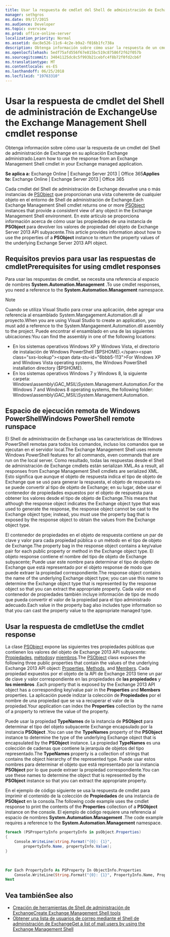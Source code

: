 ```yaml
---
title: Usar la respuesta de cmdlet del Shell de administración de Exchange
manager: sethgros
ms.date: 09/17/2015
ms.audience: Developer
ms.topic: overview
ms.prod: office-online-server
localization_priority: Normal
ms.assetid: dac8e526-11c6-4c2e-b9a2-f016b1fc738a
description: Obtenga información sobre cómo usar la respuesta de un cmdlet del Shell de administración de Exchange en su aplicación Exchange administrado.
ms.openlocfilehash: 5edf75afd556f67e815bc519c87586f2f62f057b
ms.sourcegitcommit: 34041125dc8c5f993b21cebfc4f8b72f0fd2cb6f
ms.translationtype: MT
ms.contentlocale: es-ES
ms.lasthandoff: 06/25/2018
ms.locfileid: "19763310"
---
```

# <a name="use-the-exchange-management-shell-cmdlet-response"></a><span data-ttu-id="6bbb5-103">Usar la respuesta de cmdlet del Shell de administración de Exchange</span><span class="sxs-lookup"><span data-stu-id="6bbb5-103">Use the Exchange Management Shell cmdlet response</span></span>

<span data-ttu-id="6bbb5-104">Obtenga información sobre cómo usar la respuesta de un cmdlet del Shell de administración de Exchange en su aplicación Exchange administrado.</span><span class="sxs-lookup"><span data-stu-id="6bbb5-104">Learn how to use the response from an Exchange Management Shell cmdlet in your Exchange managed application.</span></span>
  
<span data-ttu-id="6bbb5-105">**Se aplica a:** Exchange Online | Exchange Server 2013 | Office 365</span><span class="sxs-lookup"><span data-stu-id="6bbb5-105">**Applies to:** Exchange Online | Exchange Server 2013 | Office 365</span></span>
  
<span data-ttu-id="6bbb5-106">Cada cmdlet del Shell de administración de Exchange devuelve una o más instancias de [PSObject](http://msdn.microsoft.com/en-us/library/system.management.automation.psobject%28VS.85%29.aspx) que proporcionan una vista coherente de cualquier objeto en el entorno de Shell de administración de Exchange.</span><span class="sxs-lookup"><span data-stu-id="6bbb5-106">Each Exchange Management Shell cmdlet returns one or more [PSObject](http://msdn.microsoft.com/en-us/library/system.management.automation.psobject%28VS.85%29.aspx) instances that provide a consistent view of any object in the Exchange Management Shell environment.</span></span> <span data-ttu-id="6bbb5-107">En este artículo se proporciona información acerca de cómo usar las propiedades de una instancia de **PSObject** para devolver los valores de propiedad del objeto de Exchange Server 2013 API subyacente.</span><span class="sxs-lookup"><span data-stu-id="6bbb5-107">This article provides information about how to use the properties of a **PSObject** instance to return the property values of the underlying Exchange Server 2013 API object.</span></span> 
  
## <a name="prerequisites-for-using-cmdlet-responses"></a><span data-ttu-id="6bbb5-108">Requisitos previos para usar las respuestas de cmdlet</span><span class="sxs-lookup"><span data-stu-id="6bbb5-108">Prerequisites for using cmdlet responses</span></span>
<span data-ttu-id="6bbb5-109"><a name="prerequisites_bk"> </a></span><span class="sxs-lookup"><span data-stu-id="6bbb5-109"></span></span>

<span data-ttu-id="6bbb5-110">Para usar las respuestas de cmdlet, se necesita una referencia al espacio de nombres **System.Automation.Management** .</span><span class="sxs-lookup"><span data-stu-id="6bbb5-110">To use cmdlet responses, you need a reference to the **System.Automation.Management** namespace.</span></span> 
  
> [!NOTE]
>  <span data-ttu-id="6bbb5-111">Cuando se utiliza Visual Studio para crear una aplicación, debe agregar una referencia al ensamblado System.Mangagement.Automation.dll al proyecto.</span><span class="sxs-lookup"><span data-stu-id="6bbb5-111">When you are using Visual Studio to create an application, you must add a reference to the System.Mangagement.Automation.dll assembly to the project.</span></span> <span data-ttu-id="6bbb5-112">Puede encontrar el ensamblado en una de las siguientes ubicaciones:</span><span class="sxs-lookup"><span data-stu-id="6bbb5-112">You can find the assembly in one of the following locations:</span></span> 
> - <span data-ttu-id="6bbb5-113">En los sistemas operativos Windows XP y Windows Vista, el directorio de instalación de Windows PowerShell ($PSHOME).</span><span class="sxs-lookup"><span data-stu-id="6bbb5-113">For Windows XP and Windows Vista operating systems, the Windows PowerShell installation directory ($PSHOME).</span></span> 
> - <span data-ttu-id="6bbb5-114">En los sistemas operativos Windows 7 y Windows 8, la siguiente carpeta: Windows\assembly\GAC_MSIL\System.Management.Automation.</span><span class="sxs-lookup"><span data-stu-id="6bbb5-114">For the Windows 7 and Windows 8 operating systems, the following folder: Windows\assembly\GAC_MSIL\System.Management.Automation.</span></span> 
  
## <a name="windows-powershell-remote-runspace"></a><span data-ttu-id="6bbb5-115">Espacio de ejecución remota de Windows PowerShell</span><span class="sxs-lookup"><span data-stu-id="6bbb5-115">Windows PowerShell remote runspace</span></span>
<span data-ttu-id="6bbb5-116"><a name="usingremoterunspace_bk"> </a></span><span class="sxs-lookup"><span data-stu-id="6bbb5-116"></span></span>

<span data-ttu-id="6bbb5-117">El Shell de administración de Exchange usa las características de Windows PowerShell remotas para todos los comandos, incluso los comandos que se ejecutan en el servidor local.</span><span class="sxs-lookup"><span data-stu-id="6bbb5-117">The Exchange Management Shell uses remote Windows PowerShell features for all commands, even commands that are run on the local server.</span></span> <span data-ttu-id="6bbb5-118">Como resultado, todas las respuestas desde el Shell de administración de Exchange cmdlets están serializan XML.</span><span class="sxs-lookup"><span data-stu-id="6bbb5-118">As a result, all responses from Exchange Management Shell cmdlets are serialized XML.</span></span> <span data-ttu-id="6bbb5-119">Esto significa que aunque el objeto de respuesta indica el tipo de objeto de Exchange que se usó para generar la respuesta, el objeto de respuesta no se puede convertir al tipo de objeto de Exchange; en su lugar, debe usar el contenedor de propiedades expuestos por el objeto de respuesta para obtener los valores desde el tipo de objeto de Exchange.</span><span class="sxs-lookup"><span data-stu-id="6bbb5-119">This means that although the response object indicates the Exchange object type that was used to generate the response, the response object cannot be cast to the Exchange object type; instead, you must use the property bag that is exposed by the response object to obtain the values from the Exchange object type.</span></span>
  
<span data-ttu-id="6bbb5-120">El contenedor de propiedades en el objeto de respuesta contiene un par de clave y valor para cada propiedad pública o un método en el tipo de objeto de Exchange.</span><span class="sxs-lookup"><span data-stu-id="6bbb5-120">The property bag in the response object contains a key/value pair for each public property or method in the Exchange object type.</span></span> <span data-ttu-id="6bbb5-121">El objeto response contiene el nombre del tipo de objeto de Exchange subyacente; Puede usar este nombre para determinar el tipo de objeto de Exchange que está representado por el objeto response de modo que puede extraer la propiedad correspondiente.</span><span class="sxs-lookup"><span data-stu-id="6bbb5-121">The response object contains the name of the underlying Exchange object type; you can use this name to determine the Exchange object type that is represented by the response object so that you can extract the appropriate property.</span></span> <span data-ttu-id="6bbb5-122">Cada valor en el contenedor de propiedades también incluye información de tipo de modo que pueda convertir el valor de la propiedad para el tipo administrado adecuado.</span><span class="sxs-lookup"><span data-stu-id="6bbb5-122">Each value in the property bag also includes type information so that you can cast the property value to the appropriate managed type.</span></span>
  
## <a name="use-the-cmdlet-response"></a><span data-ttu-id="6bbb5-123">Usar la respuesta de cmdlet</span><span class="sxs-lookup"><span data-stu-id="6bbb5-123">Use the cmdlet response</span></span>
<span data-ttu-id="6bbb5-124"><a name="usingPSObject_bk"> </a></span><span class="sxs-lookup"><span data-stu-id="6bbb5-124"></span></span>

<span data-ttu-id="6bbb5-125">La clase [PSObject](http://msdn.microsoft.com/en-us/library/system.management.automation.psobject%28VS.85%29.aspx) expone las siguientes tres propiedades públicas que contienen los valores del objeto de Exchange 2013 API subyacente: [Propiedades](http://msdn.microsoft.com/en-us/library/system.management.automation.psobject.properties%28VS.85%29.aspx), [métodos](http://msdn.microsoft.com/en-us/library/system.management.automation.psobject.methods%28VS.85%29.aspx)y [miembros](http://msdn.microsoft.com/en-us/library/system.management.automation.psobject.members%28VS.85%29.aspx).</span><span class="sxs-lookup"><span data-stu-id="6bbb5-125">The [PSObject](http://msdn.microsoft.com/en-us/library/system.management.automation.psobject%28VS.85%29.aspx) class exposes the following three public properties that contain the values of the underlying Exchange 2013 API object: [Properties](http://msdn.microsoft.com/en-us/library/system.management.automation.psobject.properties%28VS.85%29.aspx), [Methods](http://msdn.microsoft.com/en-us/library/system.management.automation.psobject.methods%28VS.85%29.aspx), and [Members](http://msdn.microsoft.com/en-us/library/system.management.automation.psobject.members%28VS.85%29.aspx).</span></span> <span data-ttu-id="6bbb5-126">Cada propiedad expuestos por el objeto de la API de Exchange 2013 tiene un par de clave y valor correspondiente en las propiedades de **las propiedades** y **los miembros** .</span><span class="sxs-lookup"><span data-stu-id="6bbb5-126">Each property that is exposed by the Exchange 2013 API object has a corresponding key/value pair in the **Properties** and **Members** properties.</span></span> <span data-ttu-id="6bbb5-127">La aplicación puede indizar la colección de **Propiedades** por el nombre de una propiedad que se va a recuperar el valor de la propiedad.</span><span class="sxs-lookup"><span data-stu-id="6bbb5-127">Your application can index the **Properties** collection by the name of a property to retrieve the value of the property.</span></span> 
  
<span data-ttu-id="6bbb5-128">Puede usar la propiedad **TypeNames** de la instancia de **PSObject** para determinar el tipo del objeto subyacente Exchange encapsulado por la instancia **PSObject** .</span><span class="sxs-lookup"><span data-stu-id="6bbb5-128">You can use the **TypeNames** property of the **PSObject** instance to determine the type of the underlying Exchange object that is encapsulated by the **PSObject** instance.</span></span> <span data-ttu-id="6bbb5-129">La propiedad **TypeNames** es una colección de cadenas que contiene la jerarquía de objetos del tipo representado.</span><span class="sxs-lookup"><span data-stu-id="6bbb5-129">The **TypeNames** property is a collection of strings that contains the object hierarchy of the represented type.</span></span> <span data-ttu-id="6bbb5-130">Puede usar estos nombres para determinar el objeto que está representado por la instancia **PSObject** por lo que puede extraer la propiedad correspondiente.</span><span class="sxs-lookup"><span data-stu-id="6bbb5-130">You can use these names to determine the object that is represented by the **PSObject** instance so that you can extract the appropriate property.</span></span> 
  
<span data-ttu-id="6bbb5-131">En el ejemplo de código siguiente se usa la respuesta de cmdlet para imprimir el contenido de la colección de **Propiedades** de una instancia de **PSObject** en la consola.</span><span class="sxs-lookup"><span data-stu-id="6bbb5-131">The following code example uses the cmdlet response to print the contents of the **Properties** collection of a **PSObject** instance on the console.</span></span> <span data-ttu-id="6bbb5-132">El ejemplo de código requiere una referencia al espacio de nombres **System.Automation.Management** .</span><span class="sxs-lookup"><span data-stu-id="6bbb5-132">The code example requires a reference to the **System.Automation.Management** namespace.</span></span> 
  
```cs
foreach (PSPropertyInfo propertyInfo in psObject.Properties)
{
    Console.WriteLine(string.Format("{0}: {1}",
        propertyInfo.Name, propertyInfo.Value);
}
```

<br/>

```vb
For Each PropertyInfo As PSProperty In ObjectInfo.Properties
    Console.WriteLine(String.Format("{0}: {1}", PropertyInfo.Name, PropertyInfo.Value))
Next

```

## <a name="see-also"></a><span data-ttu-id="6bbb5-133">Vea también</span><span class="sxs-lookup"><span data-stu-id="6bbb5-133">See also</span></span>

- [<span data-ttu-id="6bbb5-134">Creación de herramientas de Shell de administración de Exchange</span><span class="sxs-lookup"><span data-stu-id="6bbb5-134">Create Exchange Management Shell tools</span></span>](create-exchange-management-shell-tools.md)   
- [<span data-ttu-id="6bbb5-135">Obtener una lista de usuarios de correo mediante el Shell de administración de Exchange</span><span class="sxs-lookup"><span data-stu-id="6bbb5-135">Get a list of mail users by using the Exchange Management Shell</span></span>](how-to-get-a-list-of-mail-users-by-using-the-exchange-management-shell.md)
    

